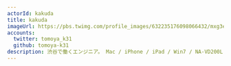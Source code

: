 ```yaml
---
actorId: kakuda
title: kakuda
imageUrl: https://pbs.twimg.com/profile_images/632235176098066432/mxg3eyWn_200x200.jpg
accounts:
  twitter: tomoya_k31
  github: tomoya-k31
description: 渋谷で働くエンジニア。 Mac / iPhone / iPad / Win7 / NA-VD200L-CK
---
```

